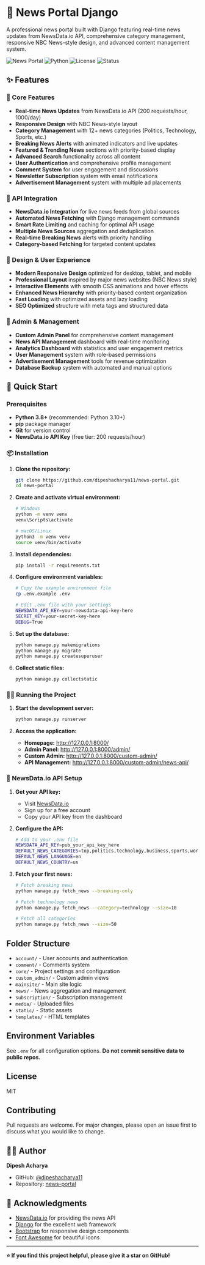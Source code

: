 # 📰 News Portal Django

A professional news portal built with Django featuring real-time news updates from NewsData.io API, comprehensive category management, responsive NBC News-style design, and advanced content management system.

![News Portal](https://img.shields.io/badge/Django-5.x-green.svg)
![Python](https://img.shields.io/badge/Python-3.8+-blue.svg)
![License](https://img.shields.io/badge/License-MIT-yellow.svg)
![Status](https://img.shields.io/badge/Status-Production%20Ready-brightgreen.svg)

## ✨ Features

### 🚀 Core Features
- **Real-time News Updates** from NewsData.io API (200 requests/hour, 1000/day)
- **Responsive Design** with NBC News-style layout
- **Category Management** with 12+ news categories (Politics, Technology, Sports, etc.)
- **Breaking News Alerts** with animated indicators and live updates
- **Featured & Trending News** sections with priority-based display
- **Advanced Search** functionality across all content
- **User Authentication** and comprehensive profile management
- **Comment System** for user engagement and discussions
- **Newsletter Subscription** system with email notifications
- **Advertisement Management** system with multiple ad placements

### 📡 API Integration
- **NewsData.io Integration** for live news feeds from global sources
- **Automated News Fetching** with Django management commands
- **Smart Rate Limiting** and caching for optimal API usage
- **Multiple News Sources** aggregation and deduplication
- **Real-time Breaking News** alerts with priority handling
- **Category-based Fetching** for targeted content updates

### 🎨 Design & User Experience
- **Modern Responsive Design** optimized for desktop, tablet, and mobile
- **Professional Layout** inspired by major news websites (NBC News style)
- **Interactive Elements** with smooth CSS animations and hover effects
- **Enhanced News Hierarchy** with priority-based content organization
- **Fast Loading** with optimized assets and lazy loading
- **SEO Optimized** structure with meta tags and structured data

### 🔧 Admin & Management
- **Custom Admin Panel** for comprehensive content management
- **News API Management** dashboard with real-time monitoring
- **Analytics Dashboard** with statistics and user engagement metrics
- **User Management** system with role-based permissions
- **Advertisement Management** tools for revenue optimization
- **Database Backup** system with automated and manual options

## 🚀 Quick Start

### Prerequisites
- **Python 3.8+** (recommended: Python 3.10+)
- **pip** package manager
- **Git** for version control
- **NewsData.io API Key** (free tier: 200 requests/hour)

### 📦 Installation

1. **Clone the repository:**
   ```bash
   git clone https://github.com/dipeshacharya11/news-portal.git
   cd news-portal
   ```

2. **Create and activate virtual environment:**
   ```bash
   # Windows
   python -m venv venv
   venv\Scripts\activate

   # macOS/Linux
   python3 -m venv venv
   source venv/bin/activate
   ```

3. **Install dependencies:**
   ```bash
   pip install -r requirements.txt
   ```

4. **Configure environment variables:**
   ```bash
   # Copy the example environment file
   cp .env.example .env

   # Edit .env file with your settings
   NEWSDATA_API_KEY=your-newsdata-api-key-here
   SECRET_KEY=your-secret-key-here
   DEBUG=True
   ```

5. **Set up the database:**
   ```bash
   python manage.py makemigrations
   python manage.py migrate
   python manage.py createsuperuser
   ```

6. **Collect static files:**
   ```bash
   python manage.py collectstatic
   ```

### 🏃‍♂️ Running the Project

1. **Start the development server:**
   ```bash
   python manage.py runserver
   ```

2. **Access the application:**
   - **Homepage:** http://127.0.0.1:8000/
   - **Admin Panel:** http://127.0.0.1:8000/admin/
   - **Custom Admin:** http://127.0.0.1:8000/custom-admin/
   - **API Management:** http://127.0.0.1:8000/custom-admin/news-api/

### 📡 NewsData.io API Setup

1. **Get your API key:**
   - Visit [NewsData.io](https://newsdata.io/)
   - Sign up for a free account
   - Copy your API key from the dashboard

2. **Configure the API:**
   ```bash
   # Add to your .env file
   NEWSDATA_API_KEY=pub_your_api_key_here
   DEFAULT_NEWS_CATEGORIES=top,politics,technology,business,sports,world,health
   DEFAULT_NEWS_LANGUAGE=en
   DEFAULT_NEWS_COUNTRY=us
   ```

3. **Fetch your first news:**
   ```bash
   # Fetch breaking news
   python manage.py fetch_news --breaking-only

   # Fetch technology news
   python manage.py fetch_news --category=technology --size=10

   # Fetch all categories
   python manage.py fetch_news --size=50
   ```

## Folder Structure
- `account/` - User accounts and authentication
- `comment/` - Comments system
- `core/` - Project settings and configuration
- `custom_admin/` - Custom admin views
- `mainsite/` - Main site logic
- `news/` - News aggregation and management
- `subscription/` - Subscription management
- `media/` - Uploaded files
- `static/` - Static assets
- `templates/` - HTML templates

## Environment Variables
See `.env` for all configuration options. **Do not commit sensitive data to public repos.**

## License
MIT

## Contributing
Pull requests are welcome. For major changes, please open an issue first to discuss what you would like to change.

## 👨‍💻 Author

**Dipesh Acharya**
- GitHub: [@dipeshacharya11](https://github.com/dipeshacharya11)
- Repository: [news-portal](https://github.com/dipeshacharya11/news-portal)

## 🙏 Acknowledgments

- [NewsData.io](https://newsdata.io/) for providing the news API
- [Django](https://djangoproject.com/) for the excellent web framework
- [Bootstrap](https://getbootstrap.com/) for responsive design components
- [Font Awesome](https://fontawesome.com/) for beautiful icons

---

**⭐ If you find this project helpful, please give it a star on GitHub!**
